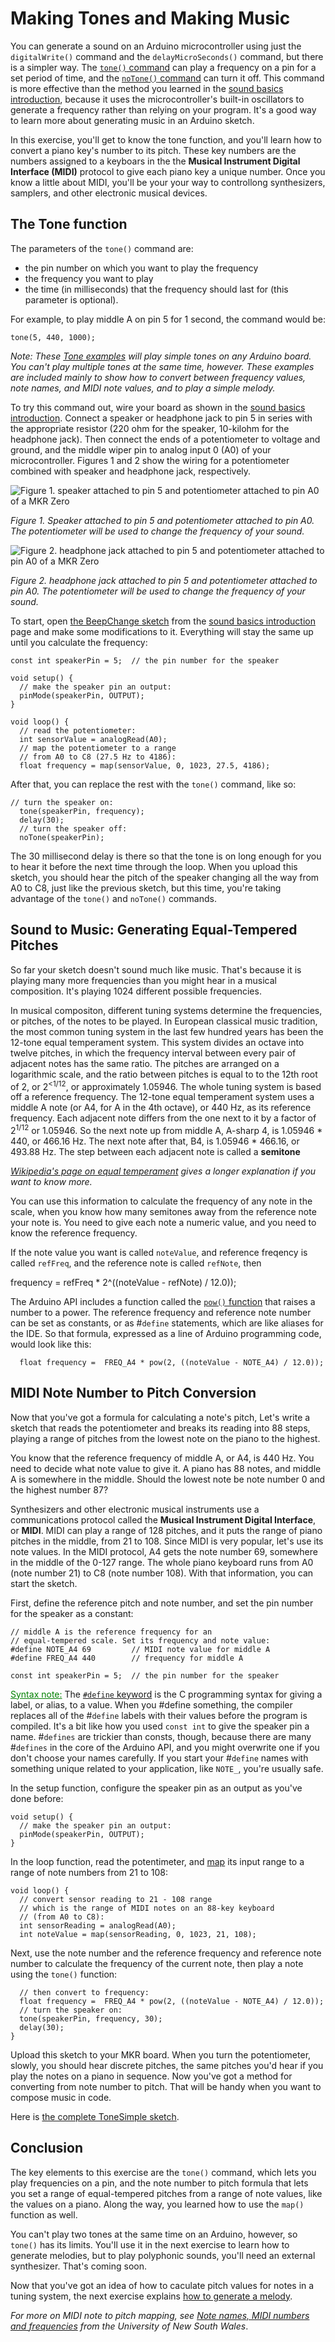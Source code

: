 # Making Tones and Making Music

You can generate a sound on an Arduino microcontroller using just the ``digitalWrite()`` command and the ``delayMicroSeconds()`` command, but there is a simpler way. The [``tone()`` command](https://www.arduino.cc/reference/en/language/functions/advanced-io/tone/) can play a frequency on a pin for a set period of time, and the [``noTone()`` command](https://www.arduino.cc/reference/en/language/functions/advanced-io/notone/) can turn it off. This command is more effective than the method you learned in the [sound basics introduction](sound-basics.md), because it uses the microcontroller's built-in oscillators to generate a frequency rather than relying on your program. It's a good way to learn more about generating music in an Arduino sketch. 

In this exercise, you'll get to know the tone function, and you'll learn how to convert a piano key's number to its pitch. These key numbers are the numbers assigned to a keyboars in the the **Musical Instrument Digital Interface (MIDI)** protocol to give each piano key a unique number. Once you know a little about MIDI, you'll be your your way to controllong synthesizers, samplers, and other electronic musical devices.

## The Tone function

The parameters of the ``tone()`` command are:

* the pin number on which you want to play the frequency
* the frequency you want to play
* the time (in milliseconds) that the frequency should last for (this parameter is optional).

For example, to play middle A on pin 5 for 1 second, the command would be:

````
tone(5, 440, 1000);
````

*Note: These [Tone examples](https://github.com/tigoe/SoundExamples/tree/master/Tone_examples) will play simple tones on any Arduino board. You can't play multiple tones at the same time, however. These examples are included mainly to show how to convert between frequency values, note names, and MIDI note values, and to play a simple melody.*

To try this command out, wire your board as shown in the [sound basics introduction](sound-basics.md). Connect a speaker or headphone jack to pin 5 in series with the appropriate resistor (220 ohm for the speaker, 10-kilohm for the headphone jack). Then connect the ends of a potentiometer to voltage and ground, and the middle wiper pin to analog input 0 (A0) of your microcontroller. Figures 1 and 2 show the wiring for a potentiometer combined with speaker and headphone jack, respectively.

![Figure 1. speaker attached to pin 5 and potentiometer attached to pin A0 of a MKR Zero](img/speaker_circuit_potentiometer_bb.png)

*Figure 1. Speaker attached to pin 5 and potentiometer attached to pin A0. The potentiometer will be used to change the frequency of your sound.*

![Figure 2. headphone jack attached to pin 5 and potentiometer attached to pin A0 of a MKR Zero](img/headphone_potentiometer_circuit_bb.png)

*Figure 2. headphone jack attached to pin 5 and potentiometer attached to pin A0. The potentiometer will be used to change the frequency of your sound.*

To start, open [the  BeepChange sketch](https://github.com/tigoe/SoundExamples/blob/master/Tone_examples/BeepChange/BeepChange.ino) from the [sound basics introduction](sound-basics.md) page and make some modifications to it. Everything will stay the same up until you calculate the frequency:

````
const int speakerPin = 5;  // the pin number for the speaker

void setup() {
  // make the speaker pin an output:
  pinMode(speakerPin, OUTPUT);
}

void loop() {
  // read the potentiometer:
  int sensorValue = analogRead(A0);
  // map the potentiometer to a range
  // from A0 to C8 (27.5 Hz to 4186):
  float frequency = map(sensorValue, 0, 1023, 27.5, 4186);
````
After that, you can replace the rest with the ``tone()`` command, like so:

````
// turn the speaker on:
  tone(speakerPin, frequency);
  delay(30);
  // turn the speaker off:
  noTone(speakerPin);
````

The 30 millisecond delay is there so that the tone is on long enough for you to hear it before the next time through the loop. When you upload this sketch, you should hear the pitch of the speaker changing all the way from A0 to C8, just like the previous sketch, but this time, you're taking advantage of the ``tone()`` and ``noTone()`` commands. 

## Sound to Music: Generating Equal-Tempered Pitches

So far your sketch doesn't sound much like music. That's because it is playing many more frequencies than you might hear in a musical composition. It's playing 1024 different possible frequencies. 

In musical compositon, different tuning systems determine the frequencies, or pitches, of the notes to be played. In European classical music tradition, the most common tuning system in the last few hundred years has been the 12-tone equal temperament system. This system divides an octave into twelve pitches, in which the frequency interval between every pair of adjacent notes has the same ratio.  The pitches are arranged on a logarithmic scale, and the ratio between pitches is equal to to the 12th root of 2, or 2<sup><1/12</sup>, or approximately 1.05946. The whole tuning system is based off a reference frequency. The 12-tone equal temperament system uses a middle A note (or A4, for A in the 4th octave), or 440 Hz, as its reference frequency. Each adjacent note differs from the one next to it by a factor of 2<sup>1/12</sup> or 1.05946. So the next note up from middle A, A-sharp 4, is 1.05946 * 440, or 466.16 Hz. The next note after that, B4, is 1.05946 * 466.16, or 493.88 Hz. The step between each adjacent note is called a **semitone**

*[Wikipedia's page on equal temperament](https://en.wikipedia.org/wiki/Equal_temperament) gives a longer explanation if you want to know more.*

You can use this information to calculate the frequency of any note in the scale, when you know how many semitones away from the reference note your note is. You need to give each note a numeric value, and you need to know the reference frequency.  

If the note value you want is called ``noteValue``, and reference freqency is called ``refFreq``, and the reference note is called ``refNote``, then 

frequency = refFreq * 2^((noteValue - refNote) / 12.0));

The Arduino API includes a function called the [``pow()`` function](https://www.arduino.cc/reference/en/language/functions/math/pow/) that raises a number to a power. The reference frequency and reference note number can be set as constants, or as #``define`` statements, which are like aliases for the IDE. So that formula, expressed as a line of Arduino programming code, would look like this:

````
  float frequency =  FREQ_A4 * pow(2, ((noteValue - NOTE_A4) / 12.0));
````
## MIDI Note Number to Pitch Conversion

Now that you've got a formula for calculating a note's pitch, Let's write a sketch that reads the potentiometer and breaks its reading into 88 steps, playing a range of pitches from the lowest note on the piano to the highest.

You know that the reference frequency of middle A, or A4, is 440 Hz. You need to decide what note value to give it. A piano has 88 notes, and middle A is somewhere in the middle. Should the lowest note be note number 0 and the highest number 87?  

Synthesizers and other electronic musical instruments use a communications protocol called the **Musical Instrument Digital Interface**, or  **MIDI**. MIDI can play a range of 128 pitches, and it puts the range of piano pitches in the middle, from 21 to 108. Since MIDI is very popular, let's use its note values. In the MIDI protocol,  A4 gets the note number 69, somewhere in the middle of the 0-127 range. The whole piano keyboard runs from A0 (note number 21) to C8 (note number 108). With that information, you can start the sketch. 

First, define the reference pitch and note number, and set the pin number for the speaker as a constant:

````
// middle A is the reference frequency for an 
// equal-tempered scale. Set its frequency and note value:
#define NOTE_A4 69         // MIDI note value for middle A
#define FREQ_A4 440        // frequency for middle A

const int speakerPin = 5;  // the pin number for the speaker
````
<u style="color: green;">Syntax note:</u> The [``#define`` keyword](https://www.arduino.cc/reference/en/language/structure/further-syntax/define/) is the C programming syntax for giving a label, or alias, to a value. When you #define something, the compiler replaces all of the #``define`` labels with their values before the program is compiled. It's a bit like how you used ``const int`` to give the speaker pin a name. #``defines`` are trickier than consts, though, because there are many #``defines`` in the core of the Arduino API, and you might overwrite one if you don't choose your names carefully. If you start your #``define`` names with something unique related to your application, like ``NOTE_``, you're usually safe.  

In the setup function, configure the speaker pin as an output as you've done before:

````
void setup() {
  // make the speaker pin an output:
  pinMode(speakerPin, OUTPUT);
}
````

In the loop function, read the potentimeter, and [map](https://www.arduino.cc/reference/en/language/functions/math/map/) its input range to a range of note numbers from 21 to 108:

````
void loop() {
  // convert sensor reading to 21 - 108 range
  // which is the range of MIDI notes on an 88-key keyboard
  // (from A0 to C8):
  int sensorReading = analogRead(A0);
  int noteValue = map(sensorReading, 0, 1023, 21, 108);
````

Next, use the note number and the reference frequency and reference note number to calculate the frequency of the current note, then play a note using the ``tone()`` function:

````
  // then convert to frequency:
  float frequency =  FREQ_A4 * pow(2, ((noteValue - NOTE_A4) / 12.0));
  // turn the speaker on:
  tone(speakerPin, frequency, 30);
  delay(30);
}
````
Upload this sketch to your MKR board. When you turn the potentiometer, slowly, you should hear discrete pitches, the same pitches you'd hear if you play the notes on a piano in sequence. Now you've got a method for converting from note number to pitch. That will be handy when you want to compose music in code. 

Here is [the complete ToneSimple sketch](https://github.com/tigoe/SoundExamples/blob/master/Tone_examples/ToneSimple/ToneSimple.ino).

## Conclusion

The key elements to this exercise are the ``tone()`` command, which lets you play frequencies on a pin, and the note number to pitch formula that lets you set a range of equal-tempered pitches from a range of note values, like the values on a piano. Along the way, you learned how to use the ``map()`` function as well. 

You can't play two tones at the same time on an Arduino, however, so ``tone()`` has its limits. You'll use it in the next exercise to learn how to generate melodies, but to play polyphonic sounds, you'll need an external synthesizer. That's coming soon.

Now that you've got an idea of how to caculate pitch values for notes in a tuning system, the next exercise explains [how to generate a melody](melody.md). 

*For more on MIDI note to pitch mapping, see [Note names, MIDI numbers and frequencies](https://newt.phys.unsw.edu.au/jw/notes.html) from the University of New South Wales*.